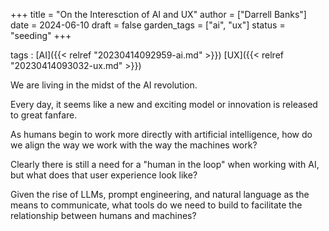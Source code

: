 +++
title = "On the Interesction of AI and UX"
author = ["Darrell Banks"]
date = 2024-06-10
draft = false
garden_tags = ["ai", "ux"]
status = "seeding"
+++

tags
: [AI]({{< relref "20230414092959-ai.md" >}}) [UX]({{< relref "20230414093032-ux.md" >}})

We are living in the midst of the AI revolution.

Every day, it seems like a new and exciting model or innovation is released to great fanfare.

As humans begin to work more directly with artificial intelligence, how do we align the way we work
with the way the machines work?

Clearly there is still a need for a "human in the loop" when working with AI, but what does that user
experience look like?

Given the rise of LLMs, prompt engineering, and natural language as the means to communicate, what tools
do we need to build to facilitate the relationship between humans and machines?
